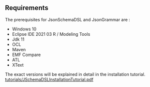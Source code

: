 ## Requirements

The prerequisites for JsonSchemaDSL and JsonGrammar are :

- Windows 10
- Eclipse IDE 2021 03 R / Modeling Tools
- Jdk 11
- OCL 
- Maven
- EMF Compare
- ATL
- XText

The exact versions will be explained in detail in the installation tutorial. [tutorials/JSchemaDSLInstallationTutorial.pdf](tutorials/JSchemaDSLInstallationTutorial.pdf)
